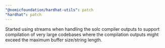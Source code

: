 ```yaml
---
"@nomicfoundation/hardhat-utils": patch
"hardhat": patch
---
```


Started using streams when handling the solc compiler outputs to support compilation of very large codebases where the compilation outputs might exceed the maximum buffer size/string length.
